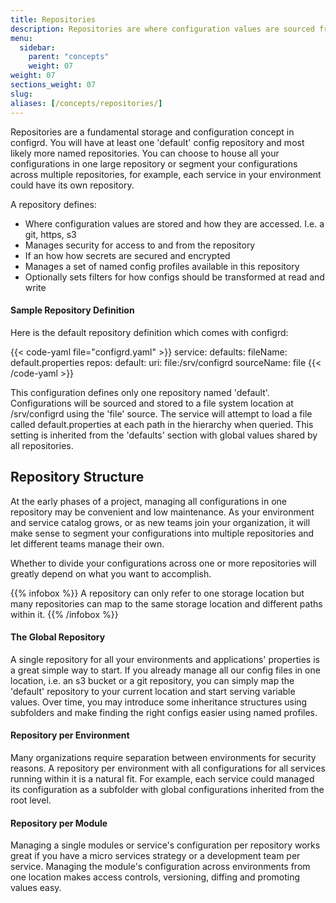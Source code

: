 ```yaml
---
title: Repositories
description: Repositories are where configuration values are sourced from
menu:
  sidebar:
    parent: "concepts"
    weight: 07
weight: 07
sections_weight: 07
slug:
aliases: [/concepts/repositories/]
---
```


Repositories are a fundamental storage and configuration concept in configrd. You will have at least one 'default' config repository and most likely more named repositories. You can choose to house all your configurations in one large repository or segment your configurations across multiple repositories, for example, each service in your environment could have its own repository.

A repository defines:

* Where configuration values are stored and how they are accessed. I.e. a git, https, s3
* Manages security for access to and from the repository
* If an how how secrets are secured and encrypted
* Manages a set of named config profiles available in this repository
* Optionally sets filters for how configs should be transformed at read and write

#### Sample Repository Definition

Here is the default repository definition which comes with configrd:

{{< code-yaml file="configrd.yaml" >}}
service:
  defaults:
    fileName: default.properties
  repos:
    default:
      uri: file:/srv/configrd
      sourceName: file
{{< /code-yaml >}}

This configuration defines only one repository named 'default'. Configurations will be sourced and stored to a file system location at /srv/configrd using the 'file' source. The service will attempt to load a file called default.properties at each path in the hierarchy when queried. This setting is inherited from the 'defaults' section with global values shared by all repositories. 

## Repository Structure

At the early phases of a project, managing all configurations in one repository may be convenient and low maintenance. As your environment and service catalog grows, or as new teams join your organization, it will make sense to segment your configurations into multiple repositories and let different teams manage their own.

Whether to divide your configurations across one or more repositories will greatly depend on what you want to accomplish. 

{{% infobox %}}
A repository can only refer to one storage location but many repositories can map to the same storage location and different paths within it.
{{% /infobox %}}

#### The Global Repository

A single repository for all your environments and applications' properties is a great simple way to start. If you already manage all our config files in one location, i.e. an s3 bucket or a git repository, you can simply map the 'default' repository to your current location and start serving variable values. Over time, you may introduce some inheritance structures using subfolders and make finding the right configs easier using named profiles.

#### Repository per Environment

Many organizations require separation between environments for security reasons. A repository per environment with all configurations for all services running within it is a natural fit. For example, each service could managed its configuration as a subfolder with global configurations inherited from the root level.

#### Repository per Module

Managing a single modules or service's configuration per repository works great if you have a micro services strategy or a development team per service. Managing the module's configuration across environments from one location makes access controls, versioning, diffing and promoting values easy.

